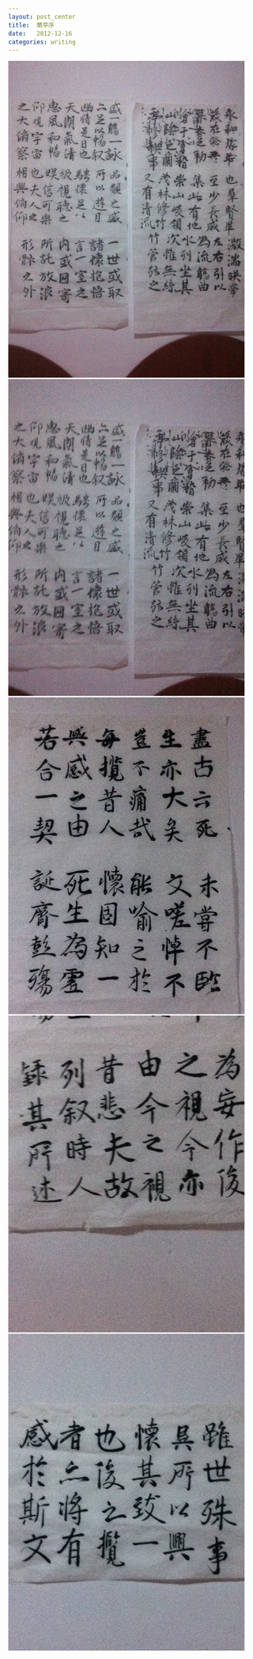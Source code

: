 ```yaml
---
layout: post_center
title:  蘭亭序
date:   2012-12-16  
categories: writing
---
```



![](/img/兰亭序/兰亭序1.jpg)
![](/img/兰亭序/兰亭序2.jpg)
![](/img/兰亭序/兰亭序3.jpg)
![](/img/兰亭序/兰亭序4.jpg)
![](/img/兰亭序/兰亭序5.jpg)

